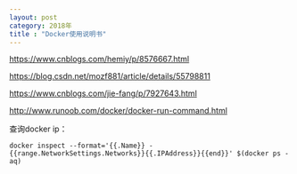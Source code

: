 ```yaml
---
layout: post
category: 2018年
title : "Docker使用说明书"
---
```


https://www.cnblogs.com/hemiy/p/8576667.html

https://blog.csdn.net/mozf881/article/details/55798811

https://www.cnblogs.com/jie-fang/p/7927643.html

http://www.runoob.com/docker/docker-run-command.html



查询docker ip：

```
docker inspect --format='{{.Name}} - {{range.NetworkSettings.Networks}}{{.IPAddress}}{{end}}' $(docker ps -aq)
```

